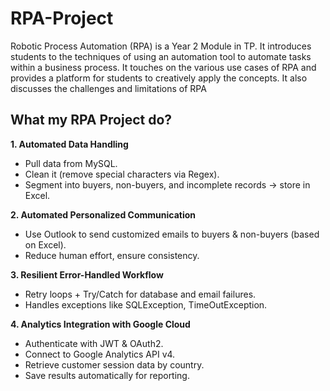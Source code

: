 # RPA-Project
Robotic Process Automation (RPA) is a Year 2 Module in TP.  It introduces students to the techniques of using an automation tool to automate tasks within a business process. It touches on the various use cases of RPA and provides a platform for students to creatively apply the concepts. It also discusses the challenges and limitations of RPA


## What my RPA Project do?
**1. Automated Data Handling**
- Pull data from MySQL.
- Clean it (remove special characters via Regex).
- Segment into buyers, non-buyers, and incomplete records → store in Excel.

**2. Automated Personalized Communication**
- Use Outlook to send customized emails to buyers & non-buyers (based on Excel).
- Reduce human effort, ensure consistency.

**3. Resilient Error-Handled Workflow**
- Retry loops + Try/Catch for database and email failures.
- Handles exceptions like SQLException, TimeOutException.

**4. Analytics Integration with Google Cloud**
- Authenticate with JWT & OAuth2.
- Connect to Google Analytics API v4.
- Retrieve customer session data by country.
- Save results automatically for reporting.
